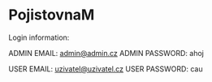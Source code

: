 # PojistovnaM

Login information:

ADMIN EMAIL: admin@admin.cz
ADMIN PASSWORD: ahoj

USER EMAIL: uzivatel@uzivatel.cz
USER PASSWORD: cau
